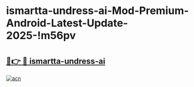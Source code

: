 # ismartta-undress-ai-Mod-Premium-Android-Latest-Update-2025-!m56pv

# <h2><a href="https://7ik9pc.esa.edu.pl?title=ismartta-undress-ai&ref=m56pv">🔗👉 🔴 ismartta-undress-ai</a></h2>

[![acn](https://github.com/user-attachments/assets/0f9c940e-d8b0-45ae-aac7-cd30a18b3e1c)](https://7ik9pc.esa.edu.pl?title=ismartta-undress-ai&ref=m56pv)

